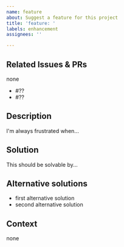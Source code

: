 ```yaml
---
name: feature
about: Suggest a feature for this project
title: 'feature: '
labels: enhancement
assignees: ''

---
```


## Related Issues & PRs
<!-- List of related PRs and issues. -->
none
<!-- or -->
- #??
- #??

## Description
<!-- A clear and concise description of what the idea is. -->
I'm always frustrated when...

## Solution
<!-- A clear and concise description of your preferred solution. -->
This should be solvable by...

## Alternative solutions
<!-- A clear and concise description of any alternative solutions you've considered. -->
- first alternative solution
- second alternative solution

## Context
<!-- Add screenshots or code to help explain your idea. --> 
none